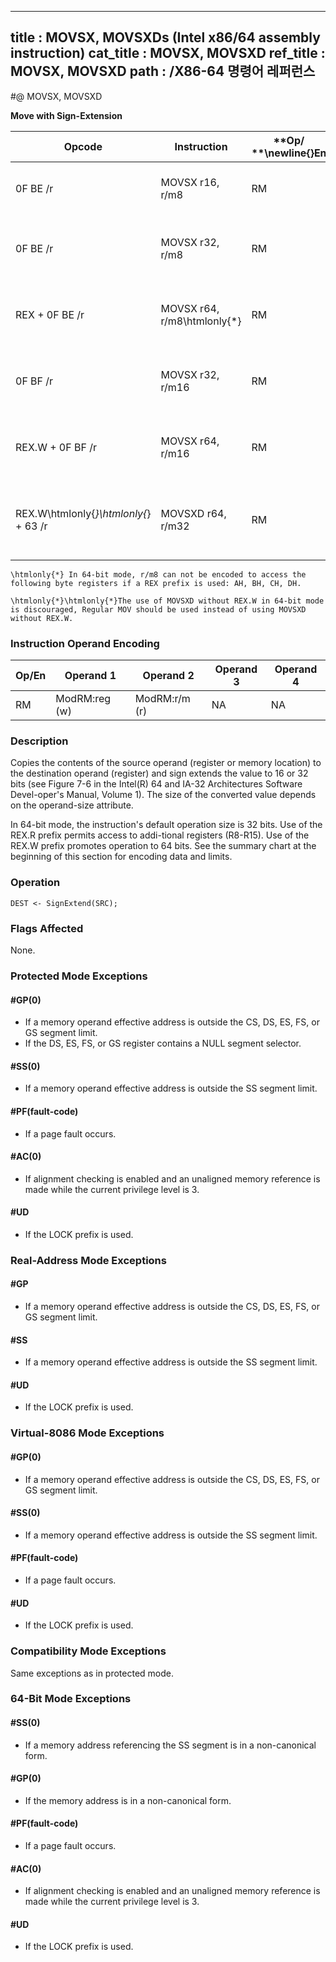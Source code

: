 ----------------------------
title : MOVSX, MOVSXDs (Intel x86/64 assembly instruction)
cat_title : MOVSX, MOVSXD
ref_title : MOVSX, MOVSXD
path : /X86-64 명령어 레퍼런스
----------------------------
#@ MOVSX, MOVSXD

**Move with Sign-Extension**

|**Opcode**|**Instruction**|**Op/ **\newline{}**En**|**64-Bit **\newline{}**Mode**|**Compat/**\newline{}**Leg Mode**|**Description**|
|----------|---------------|------------------------|-----------------------------|---------------------------------|---------------|
|0F BE /r|MOVSX r16, r/m8|RM|Valid|Valid|Move byte to word with sign-extension.|
|0F BE /r|MOVSX r32, r/m8|RM|Valid|Valid|Move byte to doubleword with sign-extension.|
|REX + 0F BE /r|MOVSX r64, r/m8\htmlonly{*}|RM|Valid|N.E.|Move byte to quadword with sign-extension.|
|0F BF /r|MOVSX r32, r/m16|RM|Valid|Valid|Move word to doubleword, with sign-extension.|
|REX.W + 0F BF /r|MOVSX r64, r/m16|RM|Valid |N.E.|Move word to quadword with sign-extension.|
|REX.W\htmlonly{*}\htmlonly{*} + 63 /r|MOVSXD r64, r/m32|RM|Valid |N.E.|Move doubleword to quadword with sign-extension.|

```note
\htmlonly{*} In 64-bit mode, r/m8 can not be encoded to access the following byte registers if a REX prefix is used: AH, BH, CH, DH.

\htmlonly{*}\htmlonly{*}The use of MOVSXD without REX.W in 64-bit mode is discouraged, Regular MOV should be used instead of using MOVSXD without REX.W.
```
### Instruction Operand Encoding


|Op/En|Operand 1|Operand 2|Operand 3|Operand 4|
|-----|---------|---------|---------|---------|
|RM|ModRM:reg (w)|ModRM:r/m (r)|NA|NA|
### Description


Copies the contents of the source operand (register or memory location) to the destination operand (register) and sign extends the value to 16 or 32 bits (see Figure 7-6 in the Intel(R) 64 and IA-32 Architectures Software Devel-oper's Manual, Volume 1). The size of the converted value depends on the operand-size attribute.

In 64-bit mode, the instruction's default operation size is 32 bits. Use of the REX.R prefix permits access to addi-tional registers (R8-R15). Use of the REX.W prefix promotes operation to 64 bits. See the summary chart at the beginning of this section for encoding data and limits.


### Operation

```info-verb
DEST <- SignExtend(SRC);
```
### Flags Affected


None.


### Protected Mode Exceptions

#### #GP(0)
* If a memory operand effective address is outside the CS, DS, ES, FS, or GS segment limit.
* If the DS, ES, FS, or GS register contains a NULL segment selector.

#### #SS(0)
* If a memory operand effective address is outside the SS segment limit.

#### #PF(fault-code)
* If a page fault occurs.

#### #AC(0)
* If alignment checking is enabled and an unaligned memory reference is made while the current privilege level is 3.

#### #UD
* If the LOCK prefix is used.

### Real-Address Mode Exceptions

#### #GP
* If a memory operand effective address is outside the CS, DS, ES, FS, or GS segment limit.

#### #SS
* If a memory operand effective address is outside the SS segment limit.

#### #UD
* If the LOCK prefix is used.

### Virtual-8086 Mode Exceptions

#### #GP(0)
* If a memory operand effective address is outside the CS, DS, ES, FS, or GS segment limit.

#### #SS(0)
* If a memory operand effective address is outside the SS segment limit.

#### #PF(fault-code)
* If a page fault occurs.

#### #UD
* If the LOCK prefix is used.

### Compatibility Mode Exceptions



Same exceptions as in protected mode.


### 64-Bit Mode Exceptions

#### #SS(0)
* If a memory address referencing the SS segment is in a non-canonical form.

#### #GP(0)
* If the memory address is in a non-canonical form.

#### #PF(fault-code)
* If a page fault occurs.

#### #AC(0)
* If alignment checking is enabled and an unaligned memory reference is made while the current privilege level is 3.

#### #UD
* If the LOCK prefix is used.
